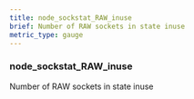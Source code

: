 ```yaml
---
title: node_sockstat_RAW_inuse
brief: Number of RAW sockets in state inuse
metric_type: gauge
---
```

### node_sockstat_RAW_inuse

Number of RAW sockets in state inuse